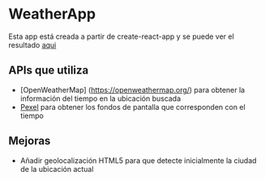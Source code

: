 # WeatherApp

Esta app está creada a partir de create-react-app y se puede ver el resultado [aqui](https://jesusgm.github.io/weatherapp/)

## APIs que utiliza

- [OpenWeatherMap] (https://openweathermap.org/) para obtener la información del tiempo en la ubicación buscada
- [Pexel](https://www.pexels.com/) para obtener los fondos de pantalla que corresponden con el tiempo

## Mejoras

- Añadir geolocalización HTML5 para que detecte inicialmente la ciudad de la ubicación actual
